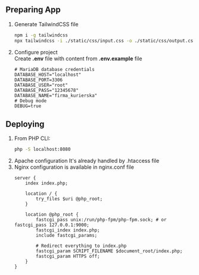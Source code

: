 ## Preparing App
1. Generate TailwindCSS file<br>
    ```bash
    npm i -g tailwindcss
    npx tailwindcss -i ./static/css/input.css -o ./static/css/output.css
    ```
2. Configure project
    <br>Create **.env** file with content from **.env.example** file<br>
    ```dotenv
    # MariaDB database credentials
    DATABASE_HOST="localhost"
    DATABASE_PORT=3306
    DATABASE_USER="root"
    DATABASE_PASS="12345678"
    DATABASE_NAME="firma_kurierska"
    # Debug mode
    DEBUG=true
    ```

## Deploying
1. From PHP CLI:<br>
    ```bash
    php -S localhost:8080
    ```
2. Apache configuration It's already handled by .htaccess file
3. Nginx configuration is available in nginx.conf file<br>
    ```nginx configuration
    server {
        index index.php;
    
        location / {
            try_files $uri @php_root;
        }
    
        location @php_root {
            fastcgi_pass unix:/run/php-fpm/php-fpm.sock; # or fastcgi_pass 127.0.0.1:9000;
            fastcgi_index index.php;
            include fastcgi_params;
    
            # Redirect everything to index.php
            fastcgi_param SCRIPT_FILENAME $document_root/index.php;
            fastcgi_param HTTPS off;
        }
    }
    ```